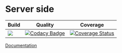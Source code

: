 # Server side

|Build|Quality|Coverage|
|---|---|---|
|![](https://travis-ci.org/YoshinoriN/Selfouettie.svg?branch=master)|[![Codacy Badge](https://api.codacy.com/project/badge/Grade/837c3a3046454c2da2b035d60ba30bea)](https://www.codacy.com/app/YoshinoriN/Selfouettellia?utm_source=github.com&amp;utm_medium=referral&amp;utm_content=YoshinoriN/Selfouettellia&amp;utm_campaign=Badge_Grade)|[![Coverage Status](https://coveralls.io/repos/github/YoshinoriN/Selfouettie/badge.svg?branch=master)](https://coveralls.io/github/YoshinoriN/Selfouettie?branch=master)|

[Documentation](./selfouettie-server)
